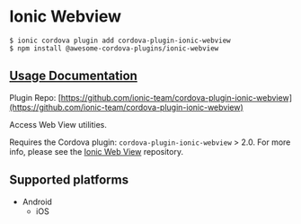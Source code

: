 # Ionic Webview

```
$ ionic cordova plugin add cordova-plugin-ionic-webview
$ npm install @awesome-cordova-plugins/ionic-webview
```

## [Usage Documentation](https://danielsogl.gitbook.io/awesome-cordova-plugins/plugins/ionic-webview/)

Plugin Repo: [https://github.com/ionic-team/cordova-plugin-ionic-webview](https://github.com/ionic-team/cordova-plugin-ionic-webview)

Access Web View utilities.

Requires the Cordova plugin: `cordova-plugin-ionic-webview` > 2.0. For more info, please see the [Ionic Web View](https://github.com/ionic-team/cordova-plugin-ionic-webview) repository.

## Supported platforms

- Android
  - iOS
  


